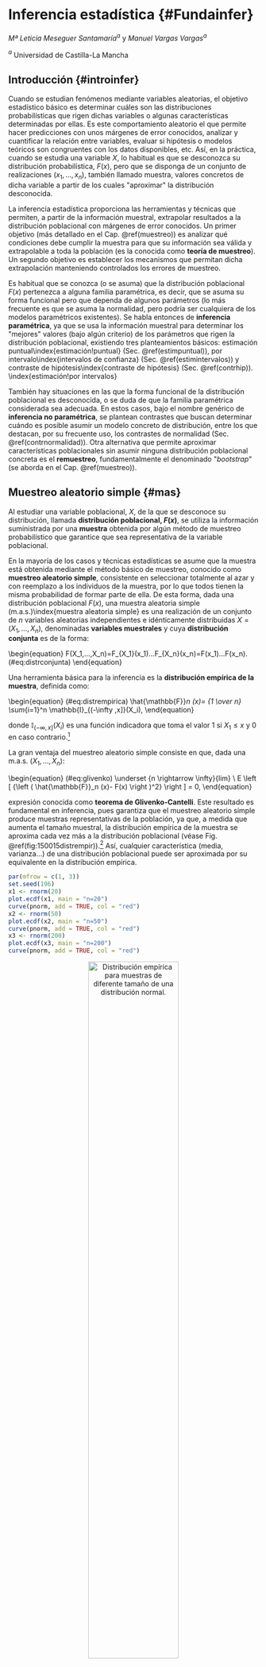 
# Inferencia estadística {#Fundainfer}

*Mª Leticia Meseguer Santamaría*$^{a}$ y *Manuel Vargas Vargas*$^{a}$

$^{a}$ Universidad de Castilla-La Mancha

## Introducción {#introinfer}

Cuando se estudian fenómenos mediante variables aleatorias, el objetivo estadístico básico es determinar cuáles son las distribuciones probabilísticas que rigen dichas variables o algunas características determinadas por ellas. Es este comportamiento aleatorio el que permite hacer predicciones con unos márgenes de error conocidos, analizar y cuantificar la relación entre variables, evaluar si hipótesis o modelos teóricos son congruentes con los datos disponibles, etc. Así, en la práctica, cuando se estudia una variable $X$, lo habitual es que se desconozca su distribución probabilística, $F(x)$, pero que se disponga de un conjunto de realizaciones $(x_1,...,x_n)$, también llamado muestra, valores concretos de dicha variable a partir de los cuales "aproximar" la distribución desconocida.

La inferencia estadística proporciona las herramientas y técnicas que permiten, a partir de la información muestral, extrapolar resultados a la distribución poblacional con márgenes de error conocidos. Un primer objetivo (más detallado en el Cap. \@ref(muestreo)) es analizar qué condiciones debe cumplir la muestra para que su información sea válida y extrapolable a toda la población (es la conocida como **teoría de muestreo**). Un segundo objetivo es establecer los mecanismos que permitan dicha extrapolación manteniendo controlados los errores de muestreo.

Es habitual que se conozca (o se asuma) que la distribución poblacional $F(x)$ pertenezca a alguna familia paramétrica, es decir, que se asuma su forma funcional pero que dependa de algunos parámetros (lo más frecuente es que se asuma la normalidad, pero podría ser cualquiera de los modelos paramétricos existentes). Se habla entonces de **inferencia paramétrica**, ya que se usa la información muestral para determinar los "mejores" valores (bajo algún criterio) de los parámetros que rigen la distribución poblacional, existiendo tres planteamientos básicos: estimación puntual\index{estimación!puntual} (Sec. \@ref(estimpuntual)), por intervalo\index{intervalos de confianza} (Sec. \@ref(estimintervalos)) y contraste de hipótesis\index{contraste de hipótesis} (Sec. \@ref(contrhip)).
\index{estimación!por intervalos}

También hay situaciones en las que la forma funcional de la distribución poblacional es desconocida, o se duda de que la familia paramétrica considerada sea adecuada. En estos casos, bajo el nombre genérico de **inferencia no paramétrica**, se plantean contrastes que buscan determinar cuándo es posible asumir un modelo concreto de distribución, entre los que destacan, por su frecuente uso, los contrastes de normalidad (Sec. \@ref(contrnormalidad)). Otra alternativa que permite aproximar características poblacionales sin asumir ninguna distribución poblacional concreta es el **remuestreo**, fundamentalmente el denominado "*bootstrap*" (se aborda en el Cap. \@ref(muestreo)).

## Muestreo aleatorio simple {#mas}

Al estudiar una variable poblacional, $X$, de la que se desconoce su distribución, llamada **distribución poblacional, $F(x)$**, se utiliza la información suministrada por una **muestra** obtenida por algún método de muestreo probabilístico que garantice que sea representativa de la variable poblacional. 

En la mayoría de los casos y técnicas estadísticas se asume que la muestra está obtenida mediante el método básico de muestreo, conocido como **muestreo aleatorio simple**, consistente en seleccionar totalmente al azar y con reemplazo a los individuos de la muestra, por lo que todos tienen la misma probabilidad de formar parte de ella. De esta forma, dada una distribución poblacional $F(x)$, una muestra aleatoria simple (m.a.s.)\index{muestra aleatoria simple} es una realización de un conjunto de $n$ variables aleatorias independientes e idénticamente distribuidas $X=(X_1,...,X_n)$, denominadas **variables muestrales** y cuya **distribución conjunta** es de la forma:

\begin{equation}
F(X_1,...,X_n)=F_{X_1}(x_1)...F_{X_n}(x_n)=F(x_1)...F(x_n).
(\#eq:distrconjunta)
\end{equation}

Una herramienta básica para la inferencia es la **distribución empírica de la muestra**, definida como:

\begin{equation}
(\#eq:distrempirica)
\hat{\mathbb{F}}_n (x)= {1 \over n} \sum_{i=1}^n \mathbb{I}_{(-\infty ,x]}(X_i),
\end{equation}

donde $\mathbb{I}_{(-\infty ,x]}(X_i)$ es una función indicadora que toma el valor 1 si $X_1 \leq x$ y 0 en caso contrario.[^Infe1]

[^Infe1]: Es decir, la distribución empírica de la muestra indica, para cada valor *x*, la proporción de elementos de la muestra que toman un valor menor o igual que él.

La gran ventaja del muestreo aleatorio simple consiste en que, dada una m.a.s. $(X_1,..., X_n)$:

\begin{equation}
(\#eq:glivenko)
\underset {n \rightarrow \infty}{lim} \ E \left [ {\left ( \hat{\mathbb{F}}_n (x)- F(x) \right )^2} \right ] = 0,
\end{equation}

expresión conocida como **teorema de Glivenko-Cantelli**. Este resultado es fundamental en inferencia, pues garantiza que el muestreo aleatorio simple produce muestras representativas de la población, ya que, a medida que aumenta el tamaño muestral, la distribución empírica de la muestra se aproxima cada vez más a la distribución poblacional (véase Fig. \@ref(fig:150015distrempir)).[^Infe2] Así, cualquier característica (media, varianza...) de una distribución poblacional puede ser aproximada por su equivalente en la distribución empírica.

[^Infe2]: Un tema que se abordará en el Cap. \@ref(muestreo) es la determinación del tamaño muestral necesario para que la aproximación tenga un error menor que uno prefijado.


```r
par(mfrow = c(1, 3))
set.seed(196)
x1 <- rnorm(20)
plot.ecdf(x1, main = "n=20")
curve(pnorm, add = TRUE, col = "red")
x2 <- rnorm(50)
plot.ecdf(x2, main = "n=50")
curve(pnorm, add = TRUE, col = "red")
x3 <- rnorm(200)
plot.ecdf(x3, main = "n=200")
curve(pnorm, add = TRUE, col = "red")
```

<div class="figure" style="text-align: center">
<img src="img/150015img01.png" alt="Distribución empírica para muestras de diferente tamaño de una distribución normal." width="60%" />
<p class="caption">(\#fig:150015distrempir)Distribución empírica para muestras de diferente tamaño de una distribución normal.</p>
</div>

Es muy frecuente que, a efectos de inferencia, no se estudie el comportamiento aleatorio de toda la muestra (su distribución conjunta) sino que interese el comportamiento de una función de la muestra que no dependa de ningún valor desconocido, $T(X)=T(X_1,...,X_n)$, llamada genéricamente **estadístico muestral**; dicho comportamiento vendrá determinado por la **distribución en el muestreo** del estadístico $T(X)$. El hecho de utilizar una m.a.s. permite establecer resultados de interés sobre los estadísticos o, en algunos casos, incluso obtener la distribución en el muestreo exacta de los estadísticos más usuales (Sec. \@ref(pobnormales)).

Así, dadas una variable poblacional $X$ con varianza finita y una m.a.s., se define la **media muestral** (aleatoria) como:

\begin{equation}
(\#eq:mediamuestral)
\bar X = \frac {X_1, + ... + X_n}{n}.
\end{equation}

El hecho de utilizar una m.a.s. garantiza que:

\begin{equation}
E[\bar X] = E[X] \ \text{;} \ Var(\bar X)=\frac{Var(X)}{n}.
\end{equation}

Este resultado es muy útil, ya que indica que la variabilidad de la media muestral es más pequeña que la variabilidad de la variable poblacional, siendo inversamente proporcional al tamaño muestral.

Otro estadístico muy utilizado es la **varianza muestral**,^[La varianza muestral, como estadístico, también es aleatorio] que se define como:

\begin{equation}
(\#eq:varmuestral)
S^2 = {\sum_{i=1}^n \left ( X_i - \bar X \right ) ^2 \over n}.
\end{equation}

En este caso, su esperanza es:

\begin{equation}
E[S^2] = \frac {n-1}{n} Var[X],
\end{equation}

que no coincide con la varianza poblacional. Para evitar este hecho, se define la **cuasivarianza muestral** (aleatoria):

\begin{equation}
(\#eq:cuasivarmuestral)
S_c^2 = {\sum_{i=1}^n \left ( X_i - \bar X \right ) ^2 \over {n-1}},
\end{equation}

estadístico para el que sí se cumple que $E[S_c ^2] = Var[X]$, ya que existe una relación de proporcionalidad entre ambos estadísticos $nS^2 = (n-1)S_c ^2$.[^Infe3]

[^Infe3]: Muchos textos, sobre todo anglosajones, no hacen esta distinción, sino que denominan directamente "varianza muestral" a la cuasivarianza. En **R**, por ejemplo, las funciones `var()` o `sd()` proporcionan la cuasivarianza y cuasidesviación típica muestrales respectivamente, matiz que hay que tener siempre presente.

## Estimación puntual {#estimpuntual}

Sea una población caracterizada por una distribución poblacional, $F (x,\theta)$, de una familia paramétrica de la que se desconoce el valor del parámetro $\theta \in \Theta$, donde $\Theta$ es el espacio paramétrico (conjunto de posibles valores de $\theta$). Dada una m.a.s. $X=(X_1,...,X_n)$, se considera como *estimador* de $\theta$ a un estadístico muestral cuyo resultado sea un posible valor del parámetro:

\begin{equation}
(\#eq:estimador)
\hat{\theta}=T(X)=T(X_1,...,X_n) \in \Theta.
\end{equation}

La siguiente expresión corresponde al **error cuadrático medio** de un estimador:

\begin{equation}
(\#eq:ecm)
ECM_\theta (\hat{\theta})=E_\theta \left[ { \left ( \hat{\theta}-\theta \right ) ^2 } \right],
\end{equation}

que proporciona un valor medio del error que se comete al "aproximar" el verdadero valor $\theta$ por el resultado del estimador $\hat{\theta}$.
Así, el criterio de "mínimos cuadrados"\index{estimador!de mínimos cuadrados} propone utilizar el estimador que minimiza el error cuadrático medio:

\begin{equation}
\hat{\theta}_{MC}= \underset {\hat{\theta}} {min} E_\theta \left[ {\left ( \hat{\theta}-\theta \right )^2} \right].
\end{equation}

Desarrollando la expresión del ECM (\ref{eq:ecm}), este se puede reexpresar como:

\begin{equation}
ECM_\theta (\hat{\theta})=Var_\theta (\hat{\theta}) + \left ( E_{\theta}(\hat{\theta}) - \theta \right ) ^2  = Var_\theta (\hat{\theta}) + b_\theta ^2 (\hat{\theta}),
\end{equation}

donde $b_\theta(\hat{\theta}) =\left ( E_{\theta}(\hat{\theta}) - \theta \right )$ se conoce como **sesgo** del estimador (*bias*, en inglés). Así, el ECM de un estimador depende de su varianza y de su sesgo al cuadrado.

Por tanto, la determinación del "mejor" estimador, bajo el criterio de mínimos cuadrados, se puede llevar a cabo en dos pasos:

- Seleccionar estimadores "insesgados", es decir, de sesgo cero, o sea, $E(\hat{\theta})=\theta$ (el valor medio del estimador coincide con el parámetro).

- De entre los estimadores inesgados, seleccionar el de varianza mínima,  $Var(\hat{\theta}_{MC})= \underset {\hat{\theta}} {min} Var(\hat{\theta})$.

Queda fuera del objetivo de este capítulo plantear la obtención del estimador de mínimos cuadrados para cualquier distribución poblacional y parámetros, que el lector interesado puede encontrar en cualquier texto teórico de inferencia estadística [@martin2007fundamentos; @CasellaBerger2007; @Blais2020; @Almudevar2021].

Otro planteamiento para encontrar estimadores puntuales se basa en la función de densidad conjunta de la muestra, que depende de esta y del parámetro que caracteriza a la distribución poblacional:

\begin{equation}
(\#eq:verosimilitud)
f(x_1,...,x_n;\theta)=f(x_1;\theta)...f(x_n;\theta)=L(\theta;x_1,...,x_n).
\end{equation}

Considerando el parámetro como fijo, la función se interpreta como la densidad de probablilidad de la muestra. Sin embargo, si se considera que la muestra está dada, entonces se puede interpretar como una función del parámetro que mide la **verosimilitud** (*likelihood*, en inglés) de cada valor del parámetro en función de la muestra obtenida. Así, el criterio para determinar el "mejor" estimador puede ser seleccionar aquel que maximiza la función de verosimilitud; se obtiene entonces el conocido como **estimador máximo verosímil**: \index{estimador!máximo verosímil}

\begin{equation}
\hat{\theta}_{MV}= \underset {\theta} {max} L(\theta;x_1,...,x_n).
\end{equation}

Para el cálculo del estimador máximo verosímil no se suele utilizar la función de verosimilitud, sino su logaritmo (que alcanza los máximos y mínimos en los mismos puntos), derivando respecto al parámetro e igualando a cero (ecuación de verosimilitud).

Este método suele proporcionar estimadores con buenas propiedades estadísticas y, en muchos casos, suele conducir al mismo resultado que el método de mínimos cuadrados.[^Infe4] En las distribuciones usuales, es relativamente sencillo obtener la ecuación de verosimilitud y resolverla, por lo que se dispone de estimadores máximo verosímiles conocidos. En modelos más elaborados, la resolución de la ecuación de verosimilitud se puede complicar, hasta el extremo de que haya que recurrir a métodos numéricos de aproximación.

[^Infe4]: En las distribuciones usuales es así, salvo que el estimador de máxima verosimilitud sea sesgado, como es el caso de estimar la varianza en una distibución normal.

Una alternativa computacionalmente más sencilla es la basada en el conocido como **método de los momentos**. El planteamiento básico es expresar el parámetro en función de los momentos poblacionales (esperanza, varianza, etc.) y utilizar como estimador la misma función pero de los momentos muestrales (media muestral, varianza muestral, etc.). En las distribuciones más usuales, los parámetros suelen ser momentos poblacionales o tranformaciones simples de estos, por lo que el método de los momentos es muy sencillo. Como contrapartida, es más difícil evaluar las propiedades estadísticas de estos estimadores, salvo que coincidan con los de mínimos cuadrados o de máxima verosimilitud.

En **R**, el paquete `fdistrplus` dispone de la función `fitdist()`, que permite la obtención de los estimadores para las distribuciones usuales por diversos métodos, incluidos el de máxima verosimilitud (`mle`) y el de los momentos (`mme`).




## Estimación por intervalos {#estimintervalos}

Dado que todo estimador es una variable aleatoria, su valor concreto, la "estimación" del parámetro $\hat\theta$, depende de la muestra. Esta variación muestral ocasiona incertidumbre sobre la estimación. Una forma de incluir esta variabilidad en la estimación puede consistir en sustituir la estimación puntual por un intervalo de valores en el que se tenga un cierto nivel de confianza de que contenga al verdadero valor del parámetro.

El método más extendido para obtener **intervalos de confianza** consiste en utilizar un estimador puntual y su distribución en el muestreo para construir un intervalo que contenga, con cierta probabilidad $(1-\alpha)$, el verdadero valor $\theta$:

\begin{equation}
(\#eq:interconfianza)
IC_{(1-\alpha)}=[LIC , LSC] \ \text{tal que} \ P \left ( LIC \leq \theta \leq LSC  \right ) = (1-\alpha),
\end{equation}

donde los límites inferior (LIC) y superior (LSC) de confianza, denominados **valores críticos**, dependen de la desviación típica del estimador y de constantes asociadas a su distribución y al nivel de confianza $(1-\alpha)$. En esta ecuación, tanto el LIC como el LSC son variables aleatorias; cuando se utilizan los datos de una muestra, se convierten en valores reales, por lo que no se puede hablar de "probabilidad de que el parámetro esté dentro del intervalo", sino que se habla de "confianza en que el intervalo contenga el valor del parámetro". 

En **R**, el paquete `Rlab` permite obtener los valores críticos de las distribuciones usuales a través de los cuantiles, anteponiendo *q* al nombre de la distribución (véase la Tabla \@ref(tab:distribuciones)); por ejemplo, usando las funciones `qbinom()`, `qnorm()`, `qt()`, `qf()`, etc. Igualmente, el paquete `DescTools` dispone de funciones para calcular intervalos de confianza en poblaciones normales para la media (`MeanCI()`), la diferencia de medias (`MeanDiffCI()`), la mediana (`MedianCI()`), cualquier cuantil (`QuantileCI()`) o la varianza (`VarCI()`). Por último, en el caso de no conocer la distribución en el muestreo del estimador, se puede recurrir al remuestreo por *bootstrap*, que se detallará en el Cap. \@ref(muestreo), indicando el método `boot` en las funciones anteriores.




## Contrastes de hipótesis {#contrhip}

Hay situaciones donde no interesa tanto estimar el valor de un parámetro sino decidir si la información muestral es congruente con algún valor concreto del parámetro. En estos casos, se puede establecer como **hipótesis** que el parámetro toma un valor concreto y **contrastar** si es verosímil haber obtenido el resultado muestral dado. Este planteamiento se conoce como **contrastes de significación**.

Así, se establece una hipótesis, históricamente conocida como **hipótesis nula**, que determina un valor del parámetro:

\begin{equation}
H_0 \equiv \theta = \theta_0.
\end{equation}

Suponiendo cierta la hipótesis nula, la distribución muestral del estimador permite obtener la probabilidad de observar un valor del estimador más "distante" del valor del parámetro fijado en la hipótesis nula que el obtenido en la muestra, probabilidad conocida como **$p-$valor**:\index{p-valor} si es muy pequeño, es muy poco probable que se observe el valor obtenido en la muestra cuando la hipótesis es cierta, por lo que la evidencia empírica no es congruente con ella; si no es pequeño, dicho valor es probable que se observe (bajo la hipótesis nula), por lo que no habría evidencia empírica "en contra" de ella.

Se habla de **$p-$valor bilateral** o "a dos colas" cuando la distancia se considera tanto por la derecha como por la izquierda de la distribución del estimador bajo la hipótesis nula. En caso de que se considere sólo por la izquierda o por la derecha, se habla de **$p-$valor unilateral** (a la izquierda o a la derecha, respectivamente) o "a una cola". La comparación (distancia) entre el valor del parámetro establecido en la hipótesis nula y el del estimador de dicho parámetro puede llevarse a cabo por diferencia (tal es el caso del contraste de medias) o por cociente (caso de los contrastes de varianzas).

Habitualmente, se considera que un $p-$valor por debajo de 0,05 ya indica que la evidencia empírica no permite asumir como cierta la hipótesis nula, expresándose como que el valor del parámetro es "significativamente distinto (menor o mayor)" que $\theta_0$. También es posible interpretar el $p-$valor como "la probabilidad máxima de cometer el error de rechazar la hipótesis nula cuando es cierta", abreviado como "tamaño del error si se rechaza la hipótesis nula".

Estos contrastes de significación, originalmente desarrollados por Ronald Fisher, fueron incluidos en un esquema de toma de decisiones por Jerzy Neyman y Egon Pearson, planteando que, de no ser cierta la hipótesis nula, se debe plantear una hipótesis alternativa $H_1$. La decisión de qué hipótesis resulta más congruente con los datos se basa en la comparación por cociente de las verosimilitudes de la muestra bajo cada una de ellas, decidiendo el rechazo de la hipótesis nula a favor de la alternativa cuando dicho cociente es, en probabilidad, inferior a un valor prefijado, $\alpha$, conocido como **nivel de significación**. Dependiendo de la estructura de las hipótesis (simples, si solo determinan un valor del parámetro, o compuestas, si determinan más de uno; a su vez, unilaterales si los valores son todos menores, o mayores, que uno dado, o bilaterales en caso contrario) la regla de decisión del contrate resulta más o menos compleja de obtener.

Cuando se adopta el planteamiento decisional de Neyman-Pearson, el nivel de significación permite evaluar la probabilidad de rechazar la hipótesis nula cuando es cierta (conocida también como **probabilidad de error de tipo I**, $\alpha$), pero también la probabilidad de aceptar como cierta $H_0$ cuando es más correcta $H_1$ (denominada **probabilidad de error de tipo II**, $\beta$) o, equivalentemente, su complementario: la probabilidad de rechazar $H_0$ cuando $H_1$ es más correcta, probabilidad conocida como **potencia del contraste**, $(1-\beta)$. Si la hipótesis alternativa es simple, es posible evaluar la potencia, por lo que se tiene una medida probabilística de la magnitud de ambos errores (de tipo I y de tipo II), lo cual permite una valoración completa del resultado de la regla de decisión (contraste de hipótesis). Sin embargo, si la hipótesis $H_1$ es compuesta, la magnitud de la potencia es una función evaluada en el rango de valores que establezca dicha hipótesis. En este caso, se dispone de una medida probabilística del error de tipo I pero no del error de tipo II, puesto que depende de valores concretos del parámetro que no son especificados en la hipótesis alternativa, $H_1$.

Computacionalmente, dada la información muestral, es más fácil calcular el $p-$valor que plantear el esquema de decisión de Neyman-Pearson, por lo que es la estrategia utilizada en la práctica. 

Dado el carácter breve e introductorio de este capítulo, no se profundizará más en este esquema de decisión, que puede consultarse, por ejemplo, en @CasellaBerger2007, @Blais2020 o @Almudevar2021, entre otros muchos.




## Inferencia estadística paramétrica sobre poblaciones normales {#pobnormales}

Como consecuencia del teorema central del límite (Sec. \@ref(tcl)), el supuesto de que la distribución poblacional es una normal es el caso más habitual en la práctica, siendo requisito básico en muchísimas técnicas estadísticas. En este caso, las distribuciones muestrales de los estimadores de los parámetros poblacionales, tanto de la media $\mu$ como de la varianza $\sigma^2$, son conocidas, lo que facilita la construcción de intervalos de confianza y contrastes de hipótesis.

Así, dada una distribución poblacional normal y una m.a.s. de tamaño $n$, 

- Para estimar la varianza poblacional, $\sigma ^2$, el estimador máximo verosímil es la varianza muestral \@ref(eq:varmuestral), que es sesgado. El estimador insesgado es la cuasivarianza muestral \@ref(eq:cuasivarmuestral). Sus distribuciones en el muestreo, en el caso habitual de que la media poblacional sea desconocida, son:

\begin{equation}
{n S^2 \over \sigma^2} = {(n-1) S_c^2 \over \sigma^2} \sim \chi^2_{n-1}.
\end{equation}

Así, el intervalo de confianza a nivel $(1-\alpha)$ es:

\begin{equation}
IC_{(1-\alpha)} =\left [ {n s^2 \over {\chi^2_{n-1,\alpha /2}}} , {n s^2 \over {\chi^2_{n-1, 1-\alpha /2}}}  \right ],
\end{equation}

o, equivalentemente, usando la proporcionalidad entre varianza y cuasivarianza muestrales:

\begin{equation}
IC_{(1-\alpha)} = \left [ {(n-1) s_c^2 \over {\chi^2_{n-1,\alpha /2}}} , {(n-1) s_c^2 \over {\chi^2_{n-1, 1-\alpha /2}}}  \right ],
\end{equation}

donde $\chi ^2 _{n-1,\alpha / 2}$ representa el cuantil en la distribución.^[Nótese que en los IC se utilizan los valores observados del estimador,  $s^2$ o $S_c^2$, según se haya utilizado como estimador la varianza o la cuasivarianza. Lo mismo ocurre en los demás intervalos.] 

Para el contraste de $H_0 \equiv \sigma^2 = \sigma_0^2$, la "distancia" es ${n s^2 \over \sigma^2_0} = {(n-1) s_c^2 \over \sigma_0^2}$, lo que permite calcular los $p-$valores mediante una distribución $\chi^2_{n-1}$.^[Nótese que la "distancia" no involucra solo al valor observado del estimador y el valor del parámetro bajo la hipótesis nula, sino también una constante (en este caso $n$ o $n-1$). Ello se hace porque así el valor de esta "distancia" puede compararse directamente con el facilitado por las tablas de la distribución probabilística correspondiente (en este caso una Chi-cuadrado).]

Para el caso de querer estimar la desviación típica, basta con calcular la raíz cuadrada del estimador de la varianza, o si se busca un intervalo de confianza, la raíz de los extremos del intervalo para la varianza. Los contrastes de hipótesis son equivalentes, ya que $\sigma^2=\sigma_0^2 \equiv \sigma = \sigma_0$.

- Para estimar el parámetro $\mu$ se utiliza el estimador media muestral $\hat{\mu} = \bar X$, en el que coinciden los métodos de mínimos cuadrados, de máxima verosimilitud y de los momentos, siendo insesgado y de varianza mínima.

Si la varianza poblacional es conocida, la distribución en el muestreo de la media muestral es:

\begin{equation}
\bar X \sim N \left ( \mu , {\sigma \over {\sqrt{n}}} \right ) \equiv {\bar X - \mu \over {\sigma / \sqrt n}} \sim N(0,1).
\end{equation}

El intervalo de confianza a nivel $(1-\alpha)$ es:

\begin{equation}
IC_{(1-\alpha)} =\left [ \bar x - z_{\alpha / 2} {\sigma \over \sqrt n} , \bar x + z_{\alpha / 2} {\sigma \over \sqrt n}  \right ],
\end{equation}

donde $z_{\alpha/2}$ representa el cuantil en una distribución normal estándar.

Para el contraste de $H_0 \equiv \mu = \mu_0$, la "distancia" es $\bar X - \mu_0 \over \sigma / \sqrt n$, lo que permite calcular los $p-$valores, directamente, mediante una distribución $N(0,1)$.

Si la varianza poblacional es desconocida, se sustituye por su estimación, por lo que la distribución en el muestreo de la media muestral es:

\begin{equation}
{\bar X - \mu \over {S / \sqrt {n-1}}} \equiv {\bar X - \mu \over {S_c / \sqrt n}} \sim t_{n-1}.
\end{equation}

El intervalo de confianza a nivel $(1-\alpha)$ es:

\begin{equation}
IC_{(1-\alpha)} =\left [ \bar x - t_{n-1,\alpha / 2} {s \over \sqrt {n-1}} , \bar c + t_{n-1, \alpha / 2} {s \over \sqrt {n-1}}  \right ],
\end{equation}

o, equivalentemente:

\begin{equation}
IC_{(1-\alpha)} = \left [ \bar x - t_{n-1,\alpha / 2} {s_c \over \sqrt n} , \bar x + t_{n-1, \alpha / 2} {s_c \over \sqrt n}  \right ],
\end{equation}

donde $t_{n-1,\alpha/2}$ representa el cuantil de la distribución $t-Student$.

Para el contraste de $H_0 \equiv \mu = \mu_0$, la "distancia" es ${\bar X - \mu_0 \over S / \sqrt {n-1}} = {\bar X - \mu_0 \over S_c / \sqrt n}$, lo que permite calcular los $p-$valores mediante una distribución $t_{n-1}$.

A continuación, el interés se centra en la comparación de dos poblaciones normales independientes, X e Y, a partir de muestras $(X_1,...,X_n)$ y $(Y_1,...,Y_m)$:


- Para la comparación de las varianzas poblacionales (una es mayor que la otra, o al revés; y que se lleva a cabo mediante el cociente de las correspondientes varianzas o cuasivarianzas muestrales), se tiene que: 

\begin{equation}
{{{m S_Y^2} \over {(m-1)\sigma_Y^2}} \over {{n S_X^2} \over {(n-1)\sigma_X^2}}} \equiv {S_{cY}^2 / \sigma_Y^2 \over S_{cX} ^2 / \sigma_X^2} \sim F_{m-1,n-1},
\end{equation}

lo cual permite calcular intervalos de confianza de forma idéntica a la expuesta en los casos anteriores pero con la distribución $F$. Un caso muy frecuente es querer contrastar si ambas varianzas poblacionales son iguales (el cociente entre ellas es la unidad).

- Para la comparación de las medias poblacionales (que se lleva a cabo mediante la diferencia de las correspondientes medias muestrales), el caso más común es asumir que las varianzas (aunque desconocidas) son iguales, por lo que el estimador es:

\begin{equation}
{(\bar X - \bar Y)-(\mu_X - \mu_Y) \over \sqrt{{nS_X^2+mS_Y^2} \over n+m-2} \sqrt{{1\over n} + {1 \over m}}} \sim t_{n+m-2},
\end{equation}

si se utiliza la varianza muestral como estimador de su homónima poblacional, o:

\begin{equation}
{(\bar X - \bar Y)-(\mu_X - \mu_Y) \over \sqrt{{(n-1)S_{cX}^2+(m-1)S_{cY}^2} \over n+m-2} \sqrt{{1\over n} + {1 \over m}}} \sim t_{n+m-2},
\end{equation}
si se utiliza la cuasivarianza muestral.

Al utilizarse distribuciones $t-Student$, los intervalos de confianza y contrastes de hipótesis son similares a los del caso de una única población con las correcciones pertinentes.

## Inferencia sobre poblaciones normales con **R** {#ejemplopobnorm}

Los datos sobre calidad del aire en la ciudad de Nueva York (`airquality`) incluyen la variable `Wind`, que recoge, en mph, la velocidad del viento entre el día 1 de mayo y el 30 de septiembre de 1973. Los datos de dicha variable se dividen en dos variables $X=\text{Velocidad del viento hasta el 15 de julio}$ e $Y=\text{Velocidad del viento desde el 16 de julio}$. Asumiendo que las distribuciones poblacionales son normales, se propone:

a) Obtener una estimación de la velocidad media y de la desviación típica de ambas variables, usando el método de máxima verosimilitud.


```r
library("Rlab")
library("fitdistrplus")
x <- airquality$Wind[1:76]
y <- airquality$Wind[77:153] # Se particiona la muestra en los dos períodos
mle_x <- fitdist(x, distr = "norm", method = "mle")
mle_y <- fitdist(y, distr = "norm", method = "mle")
mle_x
#> Fitting of the distribution ' norm ' by maximum likelihood 
#> Parameters:
#>       estimate Std. Error
#> mean 10.640789  0.4274723
#> sd    3.726618  0.3022685
mle_y
#> Fitting of the distribution ' norm ' by maximum likelihood 
#> Parameters:
#>      estimate Std. Error
#> mean 9.283117  0.3581657
#> sd   3.142891  0.2532613
```

El resultado muestra las estimaciones de la media y la desviación típica de la velocidad del viento ( junto al "error estandar" o desviación típica de los estimadores respectivos) para las dos variables anteriormente creadas.

La orden `plot(mle_x)` permite visualizar la congruencia entre la muestra y la distribución probabilística basada en las estimaciones realizadas; por ejemplo, optando por el primer período, se obtiene la Fig.\@ref(fig:150015mle), que representa el histograma de los valores muestrales junto a la distribución teórica construida con las estimaciones.


```r
plot(mle_x)
```

<div class="figure" style="text-align: center">
<img src="img/150015img02.png" alt="Resultados gráficos de la estimación por máxima verosimilitud." width="60%" />
<p class="caption">(\#fig:150015mle)Resultados gráficos de la estimación por máxima verosimilitud.</p>
</div>

b) Construir un intervalo de confianza para la velocidad media del viento hasta el 15 de julio, con un nivel de confianza del 95%.


```r
library("DescTools")
MeanCI(x, conf.level = 0.95)
#>      mean    lwr.ci    upr.ci 
#> 10.640789  9.783563 11.498016
```

c) Calcular un intervalo de confianza para la desviación típica de la velocidad del viento desde el 16 de julio, con un nivel de confianza del 90%.


```r
sqrt(VarCI(y, conf.level = 0.9))
#>      var   lwr.ci   upr.ci 
#> 3.163501 2.795147 3.655468
```

d) ¿Se puede considerar que las varianzas poblacionales en ambos períodos son iguales, con un nivel de significación del 1%?


```r
var.test(x, y, conf.level = 0.99, alternative = "two.sided")
#> 
#> 	F test to compare two variances
#> 
#> data:  x and y
#> F = 1.4062, num df = 75, denom df = 76, p-value = 0.1406
#> alternative hypothesis: true ratio of variances is not equal to 1
#> 99 percent confidence interval:
#>  0.7727136 2.5616496
#> sample estimates:
#> ratio of variances 
#>           1.406197
```

El estadístico *F* de Snedecor de contraste arroja un valor de 1,4062, con un $p-$valor de 0,1406. Como este $p-$valor no es pequeño (es superior al nivel de significación prefijado), no hay suficiente evidencia empírica como para rechazar la hipótesis nula de igualdad de varianzas.

e) Teniendo en cuenta los resultados del apartado anterior, ¿se puede afirmar que la velocidad media del viento en el primer período es mayor que la del segundo, con un nivel de significación del 1%?


```r
t.test(x, y, conf.level = 0.99, alternative = "greater", var.equal = TRUE)
#> 
#> 	Two Sample t-test
#> 
#> data:  x and y
#> t = 2.4212, df = 151, p-value = 0.008328
#> alternative hypothesis: true difference in means is greater than 0
#> 99 percent confidence interval:
#>  0.03918338        Inf
#> sample estimates:
#> mean of x mean of y 
#> 10.640789  9.283117
```

Un $p-$valor tan bajo (0,008, inferior al nivel de significación prefijado) indica que existe suficiente evidencia empírica como para rechazar la hipótesis nula de igualdad de medias; en otros términos, la evidencia empírica no es suficiente para rechazar, con un nivel de confianza del 99%, que la velocidad media del viento en el primer período se superior a la del segundo.


## Inferencia estadística no paramétrica: contrastes de normalidad {#contrnormalidad}

Hasta ahora, se ha supuesto que la distribución muestral del estimador era "funcionalmente" conocida, aunque dependiente de un parámetro (o varios). Sin embargo, hay situaciones donde no se conoce cómo se distribuyen los datos, debiendo decidir qué distribución los ha generado. Es lo que se conoce como **inferencia estadística no paramétrica**. En este capítulo no se aborda un planteamiento sistemático de esta rama, sino que se presenta la situación más habitual en la práctica, que es decidir si se puede mantener que una muestra proviene de una distribución normal, supuesto básico en muchas técnicas estadísticas.

Posiblemente el test más potente para contrastar la normalidad sea la prueba de Shapiro-Wilks,\index{Shapiro-Wilks} que asume como hipótesis nula que los datos están generados por una distribución normal. Un rechazo de esta hipótesis ($p-$valor muy bajo) debería hacer reflexionar sobre la adecuación de muchas técnicas y la interpretación de los resultados. En **R**, la función `shapiro.test()` proporciona dicho contraste de normalidad.

Una alternativa es el uso del test de Kolmogorov-Smirnov, diseñado para comparar las distribuciones de dos muestras, fijando que una de ellas sea la distribución normal (este test puede ser igualmente utilizado para cualquier otra distribución usual). La función `ks.test()` permite en **R** obtener los resultados de este contraste.

Para ilustrar el uso del test de Shapiro-Wilk en **R** se recurre de nuevo a los datos sobre calidad del aire en la ciudad de Nueva York del ejemplo anterior (Sec. \@ref(ejemplopobnorm)) y se contrasta si se puede asumir que las variables `Temp` y `Wind` están generadas por distribuciones normales:


```r
shapiro.test(airquality$Temp)
#> 
#> 	Shapiro-Wilk normality test
#> 
#> data:  airquality$Temp
#> W = 0.97617, p-value = 0.009319
shapiro.test(airquality$Wind)
#> 
#> 	Shapiro-Wilk normality test
#> 
#> data:  airquality$Wind
#> W = 0.98575, p-value = 0.1178
```

Para la variable `Temp` el $p-$valor (0,0093) es muy bajo en comparación con los niveles de significación habituales (0,01; 0,05), por lo que hay suficiente evidencia empírica como para rechazar que dicha variable tenga una distribución normal. Por el contrario, en el caso de la variable `Wind`, el $p-$valor (0,1178) no es pequeño, por lo que no hay suficiente evidencia como para rechazar que esté generada por una distribución normal. La Fig. \@ref(fig:150015qqplots) muestra la comparación entre los cuantiles empíricos de ambas variables y los teóricos de una distribución normal.


```r
par(mfrow = c(1, 2))
qqnorm(airquality$Temp, main = "Normal Q-Q Plot for Temp")
qqnorm(airquality$Wind, main = "Normal Q-Q Plot for Wind")
```

<div class="figure" style="text-align: center">
<img src="img/150015img03.png" alt="Gráficos Q-Q normales para las variables Temp (izq.) y Wind (dcja.)." width="60%" />
<p class="caption">(\#fig:150015qqplots)Gráficos Q-Q normales para las variables Temp (izq.) y Wind (dcja.).</p>
</div>

::: {.infobox_resume data-latex=""}
### Resumen {-}

+ La inferencia estadística permite estimar la distribución poblacional de una variable a partir de la información suministrada por una muestra. Se abordan los métodos de estimación puntual de los principales parámetros poblacionales y la construcción de intervalos de confianza para ellos, así se implementan y resuelven una serie de contrastes de significación sobre diversas hipótesis.

+ Para el caso de poblaciones normales, se desarrollan las expresiones operativas de los métodos anteriores. 

+ Igualmente, en el ámbito de la inferencia no paramétrica, se presenta un contraste de normalidad que permite decidir cuándo el supuesto de normalidad es adecuado o no.

:::

